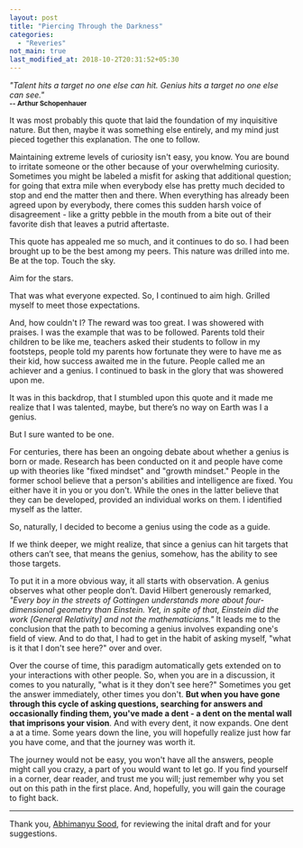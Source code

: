 ```yaml
---
layout: post
title: "Piercing Through the Darkness"
categories:
  - "Reveries"
not_main: true
last_modified_at: 2018-10-2T20:31:52+05:30
---
```


*"Talent hits a target no one else can hit. Genius hits a target no one else can see."* <br/> **<small> -- Arthur Schopenhauer </small>**

It was most probably this quote that laid the foundation of my inquisitive nature. But then, maybe it was something else entirely, and my mind just pieced together this explanation. The one to follow.

Maintaining extreme levels of curiosity isn't easy, you know. You are bound to irritate someone or the other because of your overwhelming curiosity. Sometimes you might be labeled a misfit for asking that additional question; for going that extra mile when everybody else has pretty much decided to stop and end the matter then and there. When everything has already been agreed upon by everybody, there comes this sudden harsh voice of disagreement - like a gritty pebble in the mouth from a bite out of their favorite dish that leaves a putrid aftertaste.

This quote has appealed me so much, and it continues to do so. I had been brought up to be the best among my peers. This nature was drilled into me. Be at the top. Touch the sky. 

Aim for the stars. 

That was what everyone expected. So, I continued to aim high. Grilled myself to meet those expectations. 

And, how couldn't I? The reward was too great. I was showered with praises. I was the example that was to be followed. Parents told their children to be like me, teachers asked their students to follow in my footsteps, people told my parents how fortunate they were to have me as their kid, how success awaited me in the future. People called me an achiever and a genius. I continued to bask in the glory that was showered upon me. 

It was in this backdrop, that I stumbled upon this quote and it made me realize that I was talented, maybe, but there’s no way on Earth was I a genius. 

But I sure wanted to be one.

For centuries, there has been an ongoing debate about whether a genius is born or made. Research has been conducted on it and people have come up with theories like "fixed mindset" and "growth mindset." People in the former school believe that a person's abilities and intelligence are fixed. You either have it in you or you don't. While the ones in the latter believe that they can be developed, provided an individual works on them. I identified myself as the latter. 

So, naturally, I decided to become a genius using the code as a guide.

If we think deeper, we might realize, that since a genius can hit targets that others can’t see, that means the genius, somehow, has the ability to see those targets. 

To put it in a more obvious way, it all starts with observation. A genius observes what other people don’t. David Hilbert generously remarked, *"Every boy in the streets of Gottingen understands more about four-dimensional geometry than Einstein. Yet, in spite of that, Einstein did the work [General Relativity] and not the mathematicians."* It leads me to the conclusion that the path to becoming a genius involves expanding one's field of view. And to do that, I had to get in the habit of asking myself, "what is it that I don't see here?" over and over. 

Over the course of time, this paradigm automatically gets extended on to your interactions with other people. So, when you are in a discussion, it comes to you naturally, "what is it they don't see here?" Sometimes you get the answer immediately, other times you don't. **But when you have gone through this cycle of asking questions, searching for answers and occasionally finding them, you've made a dent - a dent on the mental wall that imprisons your vision**. And with every dent, it now expands. One dent a at a time. Some years down the line, you will hopefully realize just how far you have come, and that the journey was worth it. 

The journey would not be easy, you won't have all the answers, people might call you crazy, a part of you would want to let go. If you find yourself in a corner, dear reader, and trust me you will; just remember why you set out on this path in the first place. And, hopefully, you will gain the courage to fight back.

***

Thank you, [Abhimanyu Sood](https://www.quora.com/profile/Abhimanyu-Sood-2), for reviewing the inital draft and for your suggestions.